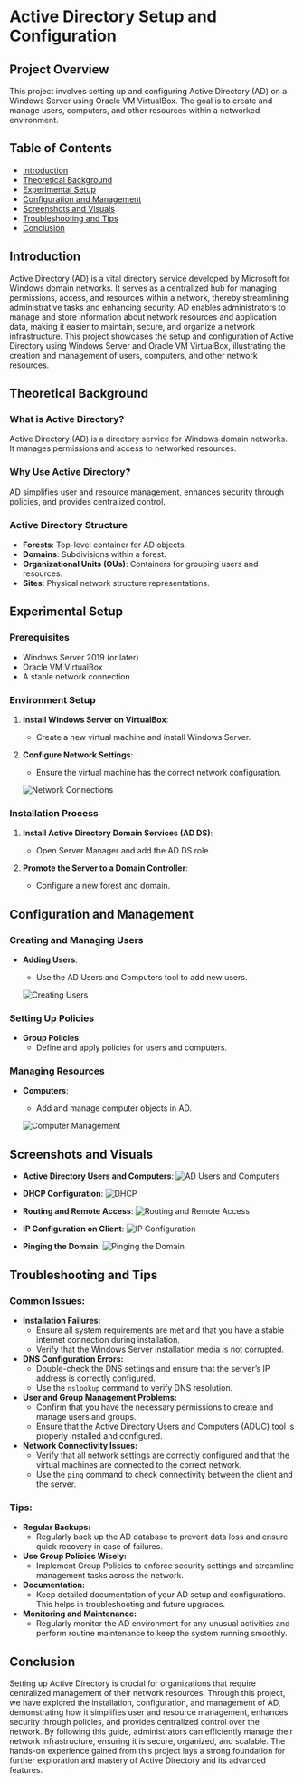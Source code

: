 # Active Directory Setup and Configuration

## Project Overview
This project involves setting up and configuring Active Directory (AD) on a Windows Server using Oracle VM VirtualBox. The goal is to create and manage users, computers, and other resources within a networked environment.

## Table of Contents
- [Introduction](#introduction)
- [Theoretical Background](#theoretical-background)
- [Experimental Setup](#experimental-setup)
- [Configuration and Management](#configuration-and-management)
- [Screenshots and Visuals](#screenshots-and-visuals)
- [Troubleshooting and Tips](#troubleshooting-and-tips)
- [Conclusion](#conclusion)

## Introduction
Active Directory (AD) is a vital directory service developed by Microsoft for Windows domain networks. It serves as a centralized hub for managing permissions, access, and resources within a network, thereby streamlining administrative tasks and enhancing security. AD enables administrators to manage and store information about network resources and application data, making it easier to maintain, secure, and organize a network infrastructure. This project showcases the setup and configuration of Active Directory using Windows Server and Oracle VM VirtualBox, illustrating the creation and management of users, computers, and other network resources.

## Theoretical Background
### What is Active Directory?
Active Directory (AD) is a directory service for Windows domain networks. It manages permissions and access to networked resources.

### Why Use Active Directory?
AD simplifies user and resource management, enhances security through policies, and provides centralized control.

### Active Directory Structure
- **Forests**: Top-level container for AD objects.
- **Domains**: Subdivisions within a forest.
- **Organizational Units (OUs)**: Containers for grouping users and resources.
- **Sites**: Physical network structure representations.

## Experimental Setup
### Prerequisites
- Windows Server 2019 (or later)
- Oracle VM VirtualBox
- A stable network connection

### Environment Setup
1. **Install Windows Server on VirtualBox**:
   - Create a new virtual machine and install Windows Server.

2. **Configure Network Settings**:
   - Ensure the virtual machine has the correct network configuration.

   ![Network Connections](https://github.com/AliGadraoui/ActriveDirectoryLAB-/blob/main/Ethernet.png?raw=true)

### Installation Process
1. **Install Active Directory Domain Services (AD DS)**:
   - Open Server Manager and add the AD DS role.

2. **Promote the Server to a Domain Controller**:
   - Configure a new forest and domain.

## Configuration and Management
### Creating and Managing Users
- **Adding Users**:
  - Use the AD Users and Computers tool to add new users.

  ![Creating Users](https://github.com/AliGadraoui/ActriveDirectoryLAB-/blob/main/Users2.png?raw=true)

### Setting Up Policies
- **Group Policies**:
  - Define and apply policies for users and computers.

### Managing Resources
- **Computers**:
  - Add and manage computer objects in AD.

  ![Computer Management](https://github.com/AliGadraoui/ActriveDirectoryLAB-/blob/main/Client.png?raw=true)

## Screenshots and Visuals
- **Active Directory Users and Computers**:
  ![AD Users and Computers](https://github.com/AliGadraoui/ActriveDirectoryLAB-/blob/main/Admin%20account.png?raw=true)

- **DHCP Configuration**:
  ![DHCP](https://github.com/AliGadraoui/ActriveDirectoryLAB-/blob/main/DHCP.png?raw=true)

- **Routing and Remote Access**:
  ![Routing and Remote Access](https://github.com/AliGadraoui/ActriveDirectoryLAB-/blob/main/Routing%20and%20remote%20access.png?raw=true)

- **IP Configuration on Client**:
  ![IP Configuration](https://github.com/AliGadraoui/ActriveDirectoryLAB-/blob/main/Ipconfig%20client.png?raw=true)

- **Pinging the Domain**:
  ![Pinging the Domain](https://github.com/AliGadraoui/ActriveDirectoryLAB-/blob/main/Pinging%20the%20client.png?raw=true)

<h2>Troubleshooting and Tips</h2>

<h3>Common Issues:</h3>
<ul>
  <li><strong>Installation Failures:</strong>
    <ul>
      <li>Ensure all system requirements are met and that you have a stable internet connection during installation.</li>
      <li>Verify that the Windows Server installation media is not corrupted.</li>
    </ul>
  </li>
  <li><strong>DNS Configuration Errors:</strong>
    <ul>
      <li>Double-check the DNS settings and ensure that the server’s IP address is correctly configured.</li>
      <li>Use the <code>nslookup</code> command to verify DNS resolution.</li>
    </ul>
  </li>
  <li><strong>User and Group Management Problems:</strong>
    <ul>
      <li>Confirm that you have the necessary permissions to create and manage users and groups.</li>
      <li>Ensure that the Active Directory Users and Computers (ADUC) tool is properly installed and configured.</li>
    </ul>
  </li>
  <li><strong>Network Connectivity Issues:</strong>
    <ul>
      <li>Verify that all network settings are correctly configured and that the virtual machines are connected to the correct network.</li>
      <li>Use the <code>ping</code> command to check connectivity between the client and the server.</li>
    </ul>
  </li>
</ul>

<h3>Tips:</h3>
<ul>
  <li><strong>Regular Backups:</strong>
    <ul>
      <li>Regularly back up the AD database to prevent data loss and ensure quick recovery in case of failures.</li>
    </ul>
  </li>
  <li><strong>Use Group Policies Wisely:</strong>
    <ul>
      <li>Implement Group Policies to enforce security settings and streamline management tasks across the network.</li>
    </ul>
  </li>
  <li><strong>Documentation:</strong>
    <ul>
      <li>Keep detailed documentation of your AD setup and configurations. This helps in troubleshooting and future upgrades.</li>
    </ul>
  </li>
  <li><strong>Monitoring and Maintenance:</strong>
    <ul>
      <li>Regularly monitor the AD environment for any unusual activities and perform routine maintenance to keep the system running smoothly.</li>
    </ul>
  </li>
</ul>


## Conclusion
Setting up Active Directory is crucial for organizations that require centralized management of their network resources. Through this project, we have explored the installation, configuration, and management of AD, demonstrating how it simplifies user and resource management, enhances security through policies, and provides centralized control over the network. By following this guide, administrators can efficiently manage their network infrastructure, ensuring it is secure, organized, and scalable. The hands-on experience gained from this project lays a strong foundation for further exploration and mastery of Active Directory and its advanced features.
